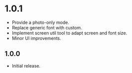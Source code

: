 # 1.0.1

* Provide a photo-only mode.
* Replace generic font with custom.
* Implement screen util tool to adapt screen and font size.
* Minor UI improvements.

## 1.0.0

* Initial release.
